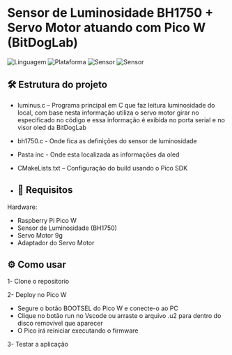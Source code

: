 # Sensor de Luminosidade BH1750 + Servo Motor atuando com Pico W (BitDogLab)
![Linguagem](https://img.shields.io/badge/Linguagem-C-blue.svg)
![Plataforma](https://img.shields.io/badge/Plataforma-Raspberry%20Pi%20Pico-purple.svg)
![Sensor](https://img.shields.io/badge/Sensor-BH1750-yellow.svg)
![Sensor](https://img.shields.io/badge/Servo-Motor-green.svg)


## 🛠️ Estrutura do projeto
- luminus.c – Programa principal em C que faz leitura luminosidade do local, com base nesta informação utiliza o servo motor girar no especificado no código e essa informação é exibida no porta serial e no visor oled da BitDogLab
- bh1750.c - Onde fica as definições do sensor de luminosidade
- Pasta inc - Onde esta localizada as informações da oled
- CMakeLists.txt – Configuração do build usando o Pico SDK

- ## 🔌 Requisitos
Hardware:

- Raspberry Pi Pico W
- Sensor de Luminosidade (BH1750)
- Servo Motor 9g
- Adaptador do Servo Motor

## ⚙️ Como usar
1- Clone o repositorio

2- Deploy no Pico W
 - Segure o botão BOOTSEL do Pico W e conecte-o ao PC
 - Clique no botão run no Vscode ou arraste o arquivo .u2 para dentro do disco removível que aparecer
 - O Pico irá reiniciar executando o firmware

3- Testar a aplicação
